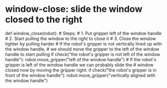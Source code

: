 # window-close: slide the window closed to the right
def window_close(robot):
    # Steps:
    #  1. Put gripper left of the window handle
    #  2. Start pulling the window to the right to close it
    #  3. Close the window tighter by pulling harder
    # If the robot's gripper is not vertically lined up with the window handle,
    # we should move the gripper to the left of the window handle to start pulling
    if check("the robot's gripper is not left of the window handle"):
        robot.move_gripper("left of the window handle")
    # If the robot's gripper is left of the window handle we can probably slide the
    # window closed now by moving the gripper right.
    if check("the robot's gripper is in front of the window handle"):
        robot.move_gripper("vertically aligned with the window handle")